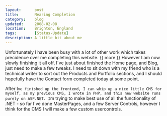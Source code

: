 ```yaml
---
layout:      post
title:       Nearing Completion
category:    blog
updated:     2008-02-08
location:    Brighton, England
tags:        [Status-Update]
description: A little bit about me
---
```

Unfortunately I have been busy with a lot of other work which takes precidence over me completing this website.
{{ more }}
However I am now slowly finishing it all off, I`ve just about finished the Home page, and Blog, just need to make a few tweaks. I need to sit down with my friend who is a technical writer to sort out the Products and Portfolio sections, and I should hopefully have the Contact form completed today at some point.

After I`ve finished up the frontend, I can whip up a nice little CMS for myself, as my previous CMS, I wrote in PHP, and this new website runs purely on ASP.NET. I`m trying to make best use of all the functionality of .NET - so far I`ve done MasterPages, and a few Server Controls, however I think for the CMS I will make a few custom usercontrols.
